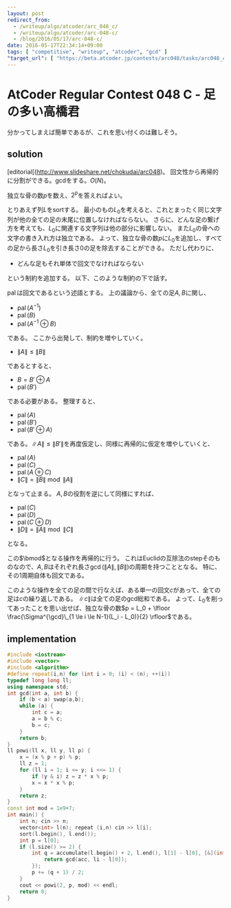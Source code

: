 ```yaml
---
layout: post
redirect_from:
  - /writeup/algo/atcoder/arc_048_c/
  - /writeup/algo/atcoder/arc-048-c/
  - /blog/2016/05/17/arc-048-c/
date: 2016-05-17T22:34:14+09:00
tags: [ "competitive", "writeup", "atcoder", "gcd" ]
"target_url": [ "https://beta.atcoder.jp/contests/arc048/tasks/arc048_c" ]
---
```


# AtCoder Regular Contest 048 C - 足の多い高橋君

分かってしまえば簡単であるが、これを思い付くのは難しそう。

## solution

[editorial[(http://www.slideshare.net/chokudai/arc048)。
回文性から再帰的に分割ができる。gcdをする。$O(N)$。

独立な骨の数$p$を数え、$2^p$を答えればよい。

とりあえず列$L$をsortする。
最小のもの$L_0$を考えると、これとまったく同じ文字列が他の全ての足の末尾に位置しなければならない。
さらに、どんな足の繋げ方を考えても、$L_0$に関連する文字列は他の部分に影響しない。
また$L_0$の骨への文字の書き入れ方は独立である。
よって、独立な骨の数$p$に$L_0$を追加し、すべての足から長さ$L_0$を引き長さ$0$の足を除去することができる。
ただし代わりに、

-   どんな足もそれ単体で回文でなければならない

という制約を追加する。
以下、このような制約の下で話す。

$\operatorname{pal}$は回文であるという述語とする。
上の議論から、全ての足$A,B$に関し、

-   $\operatorname{pal}(A^{-1})$
-   $\operatorname{pal}(B)$
-   $\operatorname{pal}(A^{-1} \oplus B)$

である。
ここから出発して、制約を増やしていく。

-   $\|A\| \le \|B\|$

であるとすると、

-   $B = B' \oplus A$
-   $\operatorname{pal}(B')$

である必要がある。
整理すると、

-   $\operatorname{pal}(A)$
-   $\operatorname{pal}(B')$
-   $\operatorname{pal}(B' \oplus A)$

である。$\|A\| \le \|B'\|$を再度仮定し、同様に再帰的に仮定を増やしていくと、

-   $\operatorname{pal}(A)$
-   $\operatorname{pal}(C)$
-   $\operatorname{pal}(A \oplus C)$
-   $\|C\| = \|B\| \bmod \|A\|$

となって止まる。
$A,B$の役割を逆にして同様にすれば、

-   $\operatorname{pal}(C)$
-   $\operatorname{pal}(D)$
-   $\operatorname{pal}(C \oplus D)$
-   $\|D\| = \|A\| \bmod \|C\|$

となる。

この$\bmod$となる操作を再帰的に行う。
これはEuclidの互除法のstepそのものなので、$A,B$はそれぞれ長さ$\gcd(\|A\|,\|B\|)$の周期を持つこととなる。
特に、その$1$周期自体も回文である。

このような操作を全ての足の間で行なえば、ある単一の回文$c$があって、全ての足は$c$の繰り返しである。
$\|c\|$は全ての足のgcd総和である。
よって、$L_0$を削ってあったことを思い出せば、独立な骨の数$p = L_0 + \lfloor \frac{\Sigma^{\gcd}\_{1 \le i \le N-1}(L_i - L_0)}{2} \rfloor$である。

## implementation

``` c++
#include <iostream>
#include <vector>
#include <algorithm>
#define repeat(i,n) for (int i = 0; (i) < (n); ++(i))
typedef long long ll;
using namespace std;
int gcd(int a, int b) {
    if (b < a) swap(a,b);
    while (a) {
        int c = a;
        a = b % c;
        b = c;
    }
    return b;
}
ll powi(ll x, ll y, ll p) {
    x = (x % p + p) % p;
    ll z = 1;
    for (ll i = 1; i <= y; i <<= 1) {
        if (y & i) z = z * x % p;
        x = x * x % p;
    }
    return z;
}
const int mod = 1e9+7;
int main() {
    int n; cin >> n;
    vector<int> l(n); repeat (i,n) cin >> l[i];
    sort(l.begin(), l.end());
    int p = l[0];
    if (l.size() >= 2) {
        int q = accumulate(l.begin() + 2, l.end(), l[1] - l[0], [&](int acc, int li) {
            return gcd(acc, li - l[0]);
        });
        p += (q + 1) / 2;
    }
    cout << powi(2, p, mod) << endl;
    return 0;
}
```
